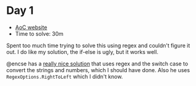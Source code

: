 # Day 1
- [AoC website](https://adventofcode.com/2023/day/1)
- Time to solve: 30m

Spent too much time trying to solve this using regex and couldn't figure it out. I do like my solution, the if-else is ugly, but it works well.

@encse has a [really nice solution](https://github.com/encse/adventofcode/blob/master/2023/Day01/Solution.cs) that uses regex and the switch case to convert the strings and numbers, which I should have done. Also he uses `RegexOptions.RightToLeft` which I didn't know.
